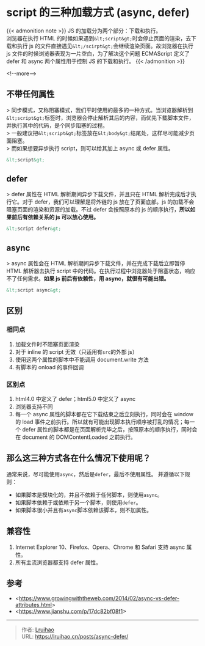 # script 的三种加载方式 (async, defer)


{{&lt; admonition note &gt;}}
JS 的加载分为两个部分：下载和执行。  
浏览器在执行 HTML 的时候如果遇到`&lt;script&gt;`时会停止页面的渲染，去下载和执行 js 的文件直接遇见`&lt;/scirpt&gt;`会继续渲染页面。故浏览器在执行 js 文件的时候浏览器表现为一片空白，为了解决这个问题 ECMAScript 定义了 defer 和 async 两个属性用于控制 JS 的下载和执行。
{{&lt; /admonition &gt;}}

&lt;!--more--&gt;

## 不带任何属性

&gt; 同步模式，又称阻塞模式，我们平时使用的最多的一种方式。当浏览器解析到`&lt;script&gt;`标签时，浏览器会停止解析其后的内容，而优先下载脚本文件，并执行其中的代码，是个同步阻塞的过程。  
&gt; 一般建议把`&lt;script&gt;`标签放在`&lt;body&gt;`结尾处，这样尽可能减少页面阻塞。  
&gt; 而如果想要异步执行 script，则可以给其加上 async 或 defer 属性。

```html
&lt;script&gt;
```

## defer

&gt; defer 属性在 HTML 解析期间异步下载文件，并且只在 HTML 解析完成后才执行它。对于 defer，我们可以理解是将外链的 js 放在了页面底部。js 的加载不会阻塞页面的渲染和资源的加载。不过 defer 会按照原本的 js 的顺序执行，**所以如果前后有依赖关系的 js 可以放心使用。**

```html
&lt;script defer&gt;
```

## async

&gt; async 属性会在 HTML 解析期间异步下载文件，并在完成下载后立即暂停 HTML 解析器去执行 script 中的代码。在执行过程中浏览器处于阻塞状态，响应不了任何需求。**如果 js 前后有依赖性，用 async，就很有可能出错。**

```html
&lt;script async&gt;
```

## 区别

### 相同点

1. 加载文件时不阻塞页面渲染
2. 对于 inline 的 script 无效（只适用有`src`的外部 js）
3. 使用这两个属性的脚本中不能调用 document.write 方法
4. 有脚本的 onload 的事件回调

### 区别点

1. html4.0 中定义了 defer；html5.0 中定义了 async
2. 浏览器支持不同
3. 每一个 async 属性的脚本都在它下载结束之后立刻执行，同时会在 window 的 load 事件之前执行。所以就有可能出现脚本执行顺序被打乱的情况；每一个 defer 属性的脚本都是在页面解析完毕之后，按照原本的顺序执行，同时会在 document 的 DOMContentLoaded 之前执行。

## 那么这三种方式各在什么情况下使用呢？

通常来说，尽可能使用`async`，然后是`defer`，最后不使用属性。
并遵循以下规则：

- 如果脚本是模块化的，并且不依赖于任何脚本，则使用`async`。
- 如果脚本依赖于或依赖于另一个脚本，则使用`defer`。
- 如果脚本很小并且有`async`脚本依赖该脚本，则不加属性。

## 兼容性

1. Internet Explorer 10、Firefox、Opera、Chrome 和 Safari 支持 async 属性。
2. 所有主流浏览器都支持 defer 属性。

## 参考

- &lt;https://www.growingwiththeweb.com/2014/02/async-vs-defer-attributes.html&gt;
- &lt;https://www.jianshu.com/p/17dc82bf08f1&gt;


---

> 作者: [Lruihao](https://github.com/Lruihao)  
> URL: https://lruihao.cn/posts/async-defer/  

